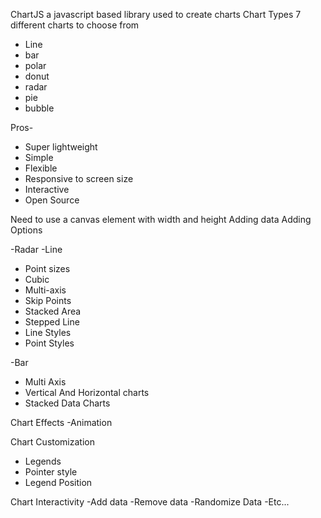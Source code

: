 ChartJS a javascript based library used to create charts
Chart Types
7 different charts to choose from
- Line
- bar
- polar
- donut
- radar
- pie
- bubble

Pros-
- Super lightweight
- Simple
- Flexible
- Responsive to screen size
- Interactive
- Open Source

Need to use a canvas element with width and height
Adding data
Adding Options

-Radar
-Line
 - Point sizes
 - Cubic
 - Multi-axis
 - Skip Points
 - Stacked Area
 - Stepped Line
 - Line Styles
 - Point Styles

-Bar
  - Multi Axis
  - Vertical And Horizontal charts
  - Stacked Data Charts

Chart Effects
-Animation

Chart Customization
- Legends
 - Pointer style
 - Legend Position


Chart Interactivity
-Add data
-Remove data
-Randomize Data
-Etc...
